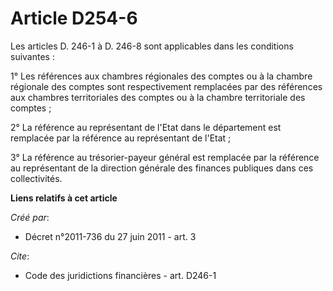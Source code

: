 # Article D254-6

Les articles D. 246-1 à D. 246-8 sont applicables dans les conditions suivantes : 

1° Les références aux chambres régionales des comptes ou à la chambre régionale des comptes sont respectivement remplacées
par des références aux chambres territoriales des comptes ou à la chambre territoriale des comptes ; 

2° La référence au représentant de l'Etat dans le département est remplacée par la référence au représentant de l'Etat ; 

3° La référence au trésorier-payeur général est remplacée par la référence au représentant de la direction générale des
finances publiques dans ces collectivités.

**Liens relatifs à cet article**

_Créé par_:

  - Décret n°2011-736 du 27 juin 2011 - art. 3

_Cite_:

  - Code des juridictions financières - art. D246-1
